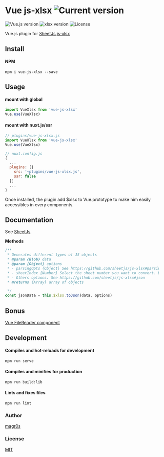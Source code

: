 # Vue js-xlsx ![Current version](https://img.shields.io/badge/dynamic/json.svg?label=version&url=https%3A%2F%2Fraw.githubusercontent.com%2Fmagr0s%2Fvue-js-xlsx%2Fmaster%2Fpackage.json&query=version&colorB=orange&style=flat-square) 

![Vue.js version](https://img.shields.io/badge/dynamic/json.svg?label=vue.js&url=https%3A%2F%2Fraw.githubusercontent.com%2Fmagr0s%2Fvue-js-xlsx%2Fmaster%2Fpackage.json&query=dependencies.vue&colorB=blue&style=flat-square)
![xlsx version](https://img.shields.io/badge/dynamic/json.svg?label=xlsx&url=https%3A%2F%2Fraw.githubusercontent.com%2Fmagr0s%2Fvue-js-xlsx%2Fmaster%2Fpackage.json&query=dependencies.xlsx&colorB=blue&style=flat-square)
![License](https://img.shields.io/badge/license-MIT-lightgrey.svg?&style=flat-square)

Vue.js plugin for [SheetJs js-xlsx](http://sheetjs.com/)

## Install

#### NPM
```
npm i vue-js-xlsx --save
```

## Usage

#### mount with global
```js
import VueXlsx from 'vue-js-xlsx'
Vue.use(VueXlsx)
```
#### mount with nuxt.js/ssr
```js
// plugins/vue-js-xlsx.js
import VueXlsx from 'vue-js-xlsx'
Vue.use(VueXlsx)

// nuxt.config.js
{
  ...
  plugins: [{
    src: '~plugins/vue-js-xlsx.js',
    ssr: false
  }]
  ...
}
```
Once installed, the plugin add $xlsx to Vue.prototype to make him easily accessibles in every components.

## Documentation

See [SheetJs](https://github.com/sheetjs/js-xlsx)

**Methods**

```js
/**
 * Generates different types of JS objects
 * @param {Blob} data
 * @param {Object} options
 * - parsingOpts {Object} See https://github.com/sheetjs/js-xlsx#parsing-options
 * - sheetIndex {Number} Select the sheet number you want to convert. Default: 0
 * - Others options. See https://github.com/sheetjs/js-xlsx#json
 * @returns {Array} array of objects

 */
const jsonData = this.$xlsx.toJson(data, options)
```

## Bonus
[Vue FileReader component](https://github.com/magr0s/vue-filereader)

## Development

#### Compiles and hot-reloads for development
```
npm run serve
```

#### Compiles and minifies for production
```
npm run build:lib
```

#### Lints and fixes files
```
npm run lint
```
### Author

[magr0s](https://github.com/magr0s)

### License

[MIT](https://github.com/magr0s/vue-js-xlsx/blob/master/LICENSE)
